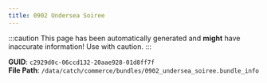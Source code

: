 ```yaml
---
title: 0902 Undersea Soiree
---
```


:::caution
This page has been automatically generated and **might** have inaccurate information!
Use with caution.
:::

**GUID**: `c2929d0c-06ccd132-20aae928-01d8ff7f`  
**File Path**: `/data/catch/commerce/bundles/0902_undersea_soiree.bundle_info`
